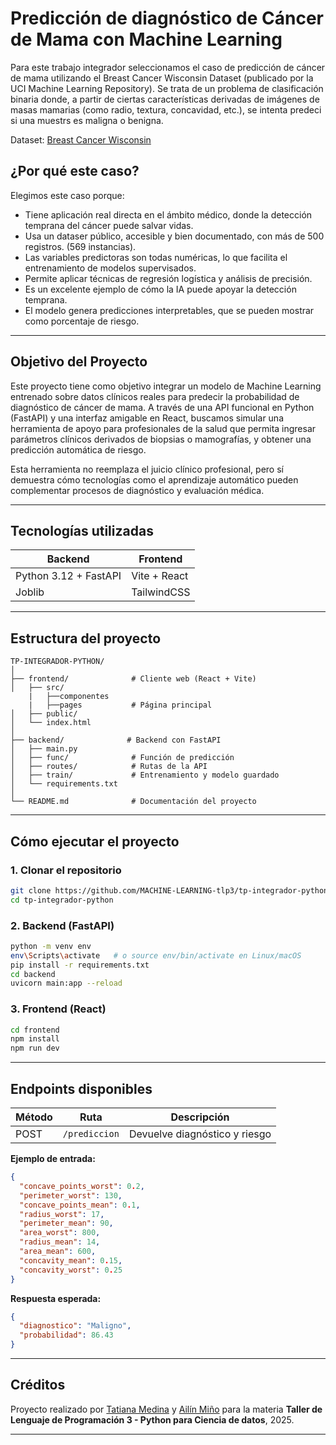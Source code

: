 ﻿# Predicción de diagnóstico de Cáncer de Mama con Machine Learning

Para este trabajo integrador seleccionamos el caso de predicción de cáncer de mama utilizando el Breast Cancer Wisconsin Dataset (publicado por la UCI Machine Learning Repository). Se trata de un problema de clasificación binaria donde, a partir de ciertas características derivadas de imágenes de masas mamarias (como radio, textura, concavidad, etc.), se intenta predeci si una muestrs es maligna o benigna.

Dataset: [Breast Cancer Wisconsin](https://www.kaggle.com/datasets/uciml/breast-cancer-wisconsin-data)


## ¿Por qué este caso?

Elegimos este caso porque:

- Tiene aplicación real directa en el ámbito médico, donde la detección temprana del cáncer puede salvar vidas.
- Usa un dataser público, accesible y bien documentado, con más de 500 registros. (569 instancias).
- Las variables predictoras son todas numéricas, lo que facilita el entrenamiento de modelos supervisados.
- Permite aplicar técnicas de regresión logística y análisis de precisión.
- Es un excelente ejemplo de cómo la IA puede apoyar la detección temprana.
- El modelo genera predicciones interpretables, que se pueden mostrar como porcentaje de riesgo.

---

## Objetivo del Proyecto

Este proyecto tiene como objetivo integrar un modelo de Machine Learning entrenado sobre datos clínicos reales para predecir la probabilidad de diagnóstico de cáncer de mama. A través de una API funcional en Python (FastAPI) y una interfaz amigable en React, buscamos simular una herramienta de apoyo para profesionales de la salud que permita ingresar parámetros clínicos derivados de biopsias o mamografías, y obtener una predicción automática de riesgo.

Esta herramienta no reemplaza el juicio clínico profesional, pero sí demuestra cómo tecnologías como el aprendizaje automático pueden complementar procesos de diagnóstico y evaluación médica.

---

## Tecnologías utilizadas

| Backend               | Frontend     |
| --------------------- | ------------ |
| Python 3.12 + FastAPI | Vite + React |
| Joblib                | TailwindCSS  |

---

## Estructura del proyecto

```
TP-INTEGRADOR-PYTHON/
│
├── frontend/              # Cliente web (React + Vite)
│   ├── src/
    |   ├──componentes
    |   ├──pages           # Página principal
│   ├── public/
│   └── index.html
│
├── backend/              # Backend con FastAPI
│   ├── main.py
│   ├── func/              # Función de predicción
│   ├── routes/            # Rutas de la API
│   ├── train/             # Entrenamiento y modelo guardado
│   └── requirements.txt
│
└── README.md              # Documentación del proyecto
```

---

## Cómo ejecutar el proyecto

### 1. Clonar el repositorio

```bash
git clone https://github.com/MACHINE-LEARNING-tlp3/tp-integrador-python.git
cd tp-integrador-python
```

### 2. Backend (FastAPI)

```bash
python -m venv env
env\Scripts\activate   # o source env/bin/activate en Linux/macOS
pip install -r requirements.txt
cd backend
uvicorn main:app --reload
```

### 3. Frontend (React)

```bash
cd frontend
npm install
npm run dev
```

---

## Endpoints disponibles

| Método | Ruta          | Descripción                   |
| ------ | ------------- | ----------------------------- |
| POST   | `/prediccion` | Devuelve diagnóstico y riesgo |

**Ejemplo de entrada:**

```json
{
  "concave_points_worst": 0.2,
  "perimeter_worst": 130,
  "concave_points_mean": 0.1,
  "radius_worst": 17,
  "perimeter_mean": 90,
  "area_worst": 800,
  "radius_mean": 14,
  "area_mean": 600,
  "concavity_mean": 0.15,
  "concavity_worst": 0.25
}
```

**Respuesta esperada:**

```json
{
  "diagnostico": "Maligno",
  "probabilidad": 86.43
}
```

---

## Créditos

Proyecto realizado por [Tatiana Medina](https://github.com/tatymediina) y [Ailín Miño](https://github.com/ayelenailin-m) para la materia **Taller de Lenguaje de Programación 3 - Python para Ciencia de datos**, 2025.

---
